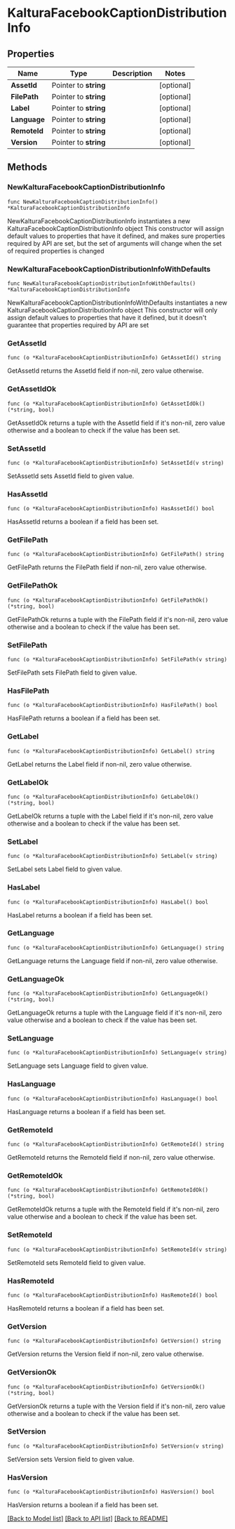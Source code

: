 # KalturaFacebookCaptionDistributionInfo

## Properties

Name | Type | Description | Notes
------------ | ------------- | ------------- | -------------
**AssetId** | Pointer to **string** |  | [optional] 
**FilePath** | Pointer to **string** |  | [optional] 
**Label** | Pointer to **string** |  | [optional] 
**Language** | Pointer to **string** |  | [optional] 
**RemoteId** | Pointer to **string** |  | [optional] 
**Version** | Pointer to **string** |  | [optional] 

## Methods

### NewKalturaFacebookCaptionDistributionInfo

`func NewKalturaFacebookCaptionDistributionInfo() *KalturaFacebookCaptionDistributionInfo`

NewKalturaFacebookCaptionDistributionInfo instantiates a new KalturaFacebookCaptionDistributionInfo object
This constructor will assign default values to properties that have it defined,
and makes sure properties required by API are set, but the set of arguments
will change when the set of required properties is changed

### NewKalturaFacebookCaptionDistributionInfoWithDefaults

`func NewKalturaFacebookCaptionDistributionInfoWithDefaults() *KalturaFacebookCaptionDistributionInfo`

NewKalturaFacebookCaptionDistributionInfoWithDefaults instantiates a new KalturaFacebookCaptionDistributionInfo object
This constructor will only assign default values to properties that have it defined,
but it doesn't guarantee that properties required by API are set

### GetAssetId

`func (o *KalturaFacebookCaptionDistributionInfo) GetAssetId() string`

GetAssetId returns the AssetId field if non-nil, zero value otherwise.

### GetAssetIdOk

`func (o *KalturaFacebookCaptionDistributionInfo) GetAssetIdOk() (*string, bool)`

GetAssetIdOk returns a tuple with the AssetId field if it's non-nil, zero value otherwise
and a boolean to check if the value has been set.

### SetAssetId

`func (o *KalturaFacebookCaptionDistributionInfo) SetAssetId(v string)`

SetAssetId sets AssetId field to given value.

### HasAssetId

`func (o *KalturaFacebookCaptionDistributionInfo) HasAssetId() bool`

HasAssetId returns a boolean if a field has been set.

### GetFilePath

`func (o *KalturaFacebookCaptionDistributionInfo) GetFilePath() string`

GetFilePath returns the FilePath field if non-nil, zero value otherwise.

### GetFilePathOk

`func (o *KalturaFacebookCaptionDistributionInfo) GetFilePathOk() (*string, bool)`

GetFilePathOk returns a tuple with the FilePath field if it's non-nil, zero value otherwise
and a boolean to check if the value has been set.

### SetFilePath

`func (o *KalturaFacebookCaptionDistributionInfo) SetFilePath(v string)`

SetFilePath sets FilePath field to given value.

### HasFilePath

`func (o *KalturaFacebookCaptionDistributionInfo) HasFilePath() bool`

HasFilePath returns a boolean if a field has been set.

### GetLabel

`func (o *KalturaFacebookCaptionDistributionInfo) GetLabel() string`

GetLabel returns the Label field if non-nil, zero value otherwise.

### GetLabelOk

`func (o *KalturaFacebookCaptionDistributionInfo) GetLabelOk() (*string, bool)`

GetLabelOk returns a tuple with the Label field if it's non-nil, zero value otherwise
and a boolean to check if the value has been set.

### SetLabel

`func (o *KalturaFacebookCaptionDistributionInfo) SetLabel(v string)`

SetLabel sets Label field to given value.

### HasLabel

`func (o *KalturaFacebookCaptionDistributionInfo) HasLabel() bool`

HasLabel returns a boolean if a field has been set.

### GetLanguage

`func (o *KalturaFacebookCaptionDistributionInfo) GetLanguage() string`

GetLanguage returns the Language field if non-nil, zero value otherwise.

### GetLanguageOk

`func (o *KalturaFacebookCaptionDistributionInfo) GetLanguageOk() (*string, bool)`

GetLanguageOk returns a tuple with the Language field if it's non-nil, zero value otherwise
and a boolean to check if the value has been set.

### SetLanguage

`func (o *KalturaFacebookCaptionDistributionInfo) SetLanguage(v string)`

SetLanguage sets Language field to given value.

### HasLanguage

`func (o *KalturaFacebookCaptionDistributionInfo) HasLanguage() bool`

HasLanguage returns a boolean if a field has been set.

### GetRemoteId

`func (o *KalturaFacebookCaptionDistributionInfo) GetRemoteId() string`

GetRemoteId returns the RemoteId field if non-nil, zero value otherwise.

### GetRemoteIdOk

`func (o *KalturaFacebookCaptionDistributionInfo) GetRemoteIdOk() (*string, bool)`

GetRemoteIdOk returns a tuple with the RemoteId field if it's non-nil, zero value otherwise
and a boolean to check if the value has been set.

### SetRemoteId

`func (o *KalturaFacebookCaptionDistributionInfo) SetRemoteId(v string)`

SetRemoteId sets RemoteId field to given value.

### HasRemoteId

`func (o *KalturaFacebookCaptionDistributionInfo) HasRemoteId() bool`

HasRemoteId returns a boolean if a field has been set.

### GetVersion

`func (o *KalturaFacebookCaptionDistributionInfo) GetVersion() string`

GetVersion returns the Version field if non-nil, zero value otherwise.

### GetVersionOk

`func (o *KalturaFacebookCaptionDistributionInfo) GetVersionOk() (*string, bool)`

GetVersionOk returns a tuple with the Version field if it's non-nil, zero value otherwise
and a boolean to check if the value has been set.

### SetVersion

`func (o *KalturaFacebookCaptionDistributionInfo) SetVersion(v string)`

SetVersion sets Version field to given value.

### HasVersion

`func (o *KalturaFacebookCaptionDistributionInfo) HasVersion() bool`

HasVersion returns a boolean if a field has been set.


[[Back to Model list]](../README.md#documentation-for-models) [[Back to API list]](../README.md#documentation-for-api-endpoints) [[Back to README]](../README.md)


